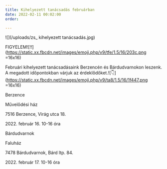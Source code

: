 ```yaml
---
title: Kihelyezett tanácsadás februárban
date: 2022-02-11 00:02:00
order: 

---
```


![](/uploads/zs_ kihelyezett tanácsadás.jpg)

FIGYELEM![‼️](https://static.xx.fbcdn.net/images/emoji.php/v9/tfe/1.5/16/203c.png =16x16)

Februári kihelyezett tanácsadásaink Berzencén és Bárdudvarnokon leszenk. A megadott időpontokban várjuk az érdeklődőket.![👇](https://static.xx.fbcdn.net/images/emoji.php/v9/ta8/1.5/16/1f447.png =16x16)

Berzence

Művelődési ház

7516 Berzence, Virág utca 18.

2022\. február 16. 10-16 óra

Bárdudvarnok

Faluház

7478 Bárdudvarnok, Bárd ltp. 84.

2022\. február 17. 10-16 óra
